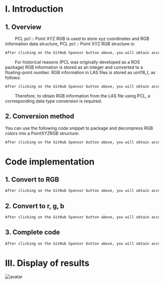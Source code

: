 #  I. Introduction 

##  1. Overview 

    PCL pcl :: Point XYZ RGB is used to store xyz coordinates and RGB information data structure, PCL pcl :: Point XYZ RGB structure is: 

  ```python  
After clicking on the GitHub Sponsor button above, you will obtain access permissions to my private code repository ( https://github.com/slowlon/my_code_bar ) to view this blog code. By searching the code number of this blog, you can find the code you need, code number is: 2024020309574188097
  ```  
    For historical reasons (PCL was originally developed as a ROS package) RGB information is stored as an integer and converted to a floating-point number. RGB information in LAS files is stored as uint16_t, as follows: 

  ```python  
After clicking on the GitHub Sponsor button above, you will obtain access permissions to my private code repository ( https://github.com/slowlon/my_code_bar ) to view this blog code. By searching the code number of this blog, you can find the code you need, code number is: 2024020309574188097
  ```  
    Therefore, to obtain RGB information from the LAS file using PCL, a corresponding data type conversion is required. 

##  2. Conversion method 

 You can use the following code snippet to package and decompress RGB colors into a PointXYZRGB structure: 

  ```python  
After clicking on the GitHub Sponsor button above, you will obtain access permissions to my private code repository ( https://github.com/slowlon/my_code_bar ) to view this blog code. By searching the code number of this blog, you can find the code you need, code number is: 2024020309574188097
  ```  
#  Code implementation 

##  1. Convert to RGB 

  ```python  
After clicking on the GitHub Sponsor button above, you will obtain access permissions to my private code repository ( https://github.com/slowlon/my_code_bar ) to view this blog code. By searching the code number of this blog, you can find the code you need, code number is: 2024020309574188097
  ```  
##  2. Convert to r, g, b 

  ```python  
After clicking on the GitHub Sponsor button above, you will obtain access permissions to my private code repository ( https://github.com/slowlon/my_code_bar ) to view this blog code. By searching the code number of this blog, you can find the code you need, code number is: 2024020309574188097
  ```  
##  3. Complete code 

  ```python  
After clicking on the GitHub Sponsor button above, you will obtain access permissions to my private code repository ( https://github.com/slowlon/my_code_bar ) to view this blog code. By searching the code number of this blog, you can find the code you need, code number is: 2024020309574188097
  ```  
#  III. Display of results 

 ![avatar]( 97c7b9856def4dad9f5c38bf30086a36.png) 

